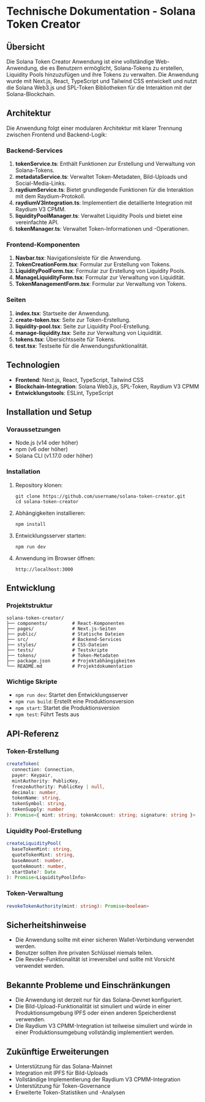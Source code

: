 # Technische Dokumentation - Solana Token Creator

## Übersicht

Die Solana Token Creator Anwendung ist eine vollständige Web-Anwendung, die es Benutzern ermöglicht, Solana-Tokens zu erstellen, Liquidity Pools hinzuzufügen und ihre Tokens zu verwalten. Die Anwendung wurde mit Next.js, React, TypeScript und Tailwind CSS entwickelt und nutzt die Solana Web3.js und SPL-Token Bibliotheken für die Interaktion mit der Solana-Blockchain.

## Architektur

Die Anwendung folgt einer modularen Architektur mit klarer Trennung zwischen Frontend und Backend-Logik:

### Backend-Services

1. **tokenService.ts**: Enthält Funktionen zur Erstellung und Verwaltung von Solana-Tokens.
2. **metadataService.ts**: Verwaltet Token-Metadaten, Bild-Uploads und Social-Media-Links.
3. **raydiumService.ts**: Bietet grundlegende Funktionen für die Interaktion mit dem Raydium-Protokoll.
4. **raydiumV3Integration.ts**: Implementiert die detaillierte Integration mit Raydium V3 CPMM.
5. **liquidityPoolManager.ts**: Verwaltet Liquidity Pools und bietet eine vereinfachte API.
6. **tokenManager.ts**: Verwaltet Token-Informationen und -Operationen.

### Frontend-Komponenten

1. **Navbar.tsx**: Navigationsleiste für die Anwendung.
2. **TokenCreationForm.tsx**: Formular zur Erstellung von Tokens.
3. **LiquidityPoolForm.tsx**: Formular zur Erstellung von Liquidity Pools.
4. **ManageLiquidityForm.tsx**: Formular zur Verwaltung von Liquidität.
5. **TokenManagementForm.tsx**: Formular zur Verwaltung von Tokens.

### Seiten

1. **index.tsx**: Startseite der Anwendung.
2. **create-token.tsx**: Seite zur Token-Erstellung.
3. **liquidity-pool.tsx**: Seite zur Liquidity Pool-Erstellung.
4. **manage-liquidity.tsx**: Seite zur Verwaltung von Liquidität.
5. **tokens.tsx**: Übersichtsseite für Tokens.
6. **test.tsx**: Testseite für die Anwendungsfunktionalität.

## Technologien

- **Frontend**: Next.js, React, TypeScript, Tailwind CSS
- **Blockchain-Integration**: Solana Web3.js, SPL-Token, Raydium V3 CPMM
- **Entwicklungstools**: ESLint, TypeScript

## Installation und Setup

### Voraussetzungen

- Node.js (v14 oder höher)
- npm (v6 oder höher)
- Solana CLI (v1.17.0 oder höher)

### Installation

1. Repository klonen:
   ```
   git clone https://github.com/username/solana-token-creator.git
   cd solana-token-creator
   ```

2. Abhängigkeiten installieren:
   ```
   npm install
   ```

3. Entwicklungsserver starten:
   ```
   npm run dev
   ```

4. Anwendung im Browser öffnen:
   ```
   http://localhost:3000
   ```

## Entwicklung

### Projektstruktur

```
solana-token-creator/
├── components/         # React-Komponenten
├── pages/              # Next.js-Seiten
├── public/             # Statische Dateien
├── src/                # Backend-Services
├── styles/             # CSS-Dateien
├── tests/              # Testskripte
├── tokens/             # Token-Metadaten
├── package.json        # Projektabhängigkeiten
└── README.md           # Projektdokumentation
```

### Wichtige Skripte

- `npm run dev`: Startet den Entwicklungsserver
- `npm run build`: Erstellt eine Produktionsversion
- `npm start`: Startet die Produktionsversion
- `npm test`: Führt Tests aus

## API-Referenz

### Token-Erstellung

```typescript
createToken(
  connection: Connection,
  payer: Keypair,
  mintAuthority: PublicKey,
  freezeAuthority: PublicKey | null,
  decimals: number,
  tokenName: string,
  tokenSymbol: string,
  tokenSupply: number
): Promise<{ mint: string; tokenAccount: string; signature: string }>
```

### Liquidity Pool-Erstellung

```typescript
createLiquidityPool(
  baseTokenMint: string,
  quoteTokenMint: string,
  baseAmount: number,
  quoteAmount: number,
  startDate?: Date
): Promise<LiquidityPoolInfo>
```

### Token-Verwaltung

```typescript
revokeTokenAuthority(mint: string): Promise<boolean>
```

## Sicherheitshinweise

- Die Anwendung sollte mit einer sicheren Wallet-Verbindung verwendet werden.
- Benutzer sollten ihre privaten Schlüssel niemals teilen.
- Die Revoke-Funktionalität ist irreversibel und sollte mit Vorsicht verwendet werden.

## Bekannte Probleme und Einschränkungen

- Die Anwendung ist derzeit nur für das Solana-Devnet konfiguriert.
- Die Bild-Upload-Funktionalität ist simuliert und würde in einer Produktionsumgebung IPFS oder einen anderen Speicherdienst verwenden.
- Die Raydium V3 CPMM-Integration ist teilweise simuliert und würde in einer Produktionsumgebung vollständig implementiert werden.

## Zukünftige Erweiterungen

- Unterstützung für das Solana-Mainnet
- Integration mit IPFS für Bild-Uploads
- Vollständige Implementierung der Raydium V3 CPMM-Integration
- Unterstützung für Token-Governance
- Erweiterte Token-Statistiken und -Analysen
